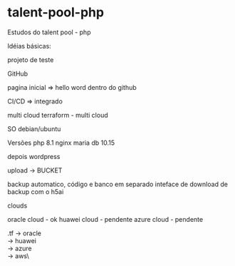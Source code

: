 # talent-pool-php
Estudos do talent pool - php

Idéias básicas:

projeto de teste

GitHub

pagina inicial => hello word dentro do github

CI/CD => integrado 


multi cloud
terraform - multi cloud

SO
debian/ubuntu

Versões
php 8.1
nginx 
maria db 10.15


depois 
wordpress

upload -> BUCKET

backup automatico, código e banco em separado
inteface de download de backup com o h5ai

clouds

oracle cloud - ok 
huawei cloud - pendente
azure cloud - pendente


.tf 
  -> oracle\
  -> huawei\
  -> azure\
  -> aws\

  